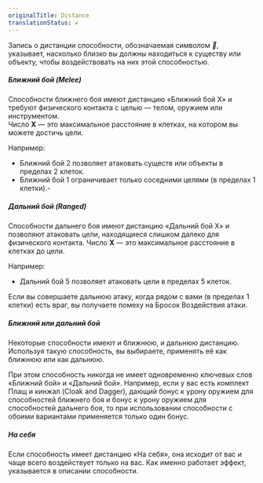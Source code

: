 ```yaml
---
originalTitle: Distance
translationStatus: ✔️
---
```

Запись о дистанции способности, обозначаемая символом _📏_, указывает, насколько близко вы должны находиться к существу или объекту, чтобы воздействовать на них этой способностью.

##### Ближний бой (Melee)

Способности ближнего боя имеют дистанцию «Ближний бой X» и требуют физического контакта с целью — телом, оружием или инструментом.  
Число **X** — это максимальное расстояние в клетках, на котором вы можете достичь цели.

Например:

- Ближний бой 2 позволяет атаковать существ или объекты в пределах 2 клеток.    
- Ближний бой 1 ограничивает только соседними целями (в пределах 1 клетки).-

##### Дальний бой (Ranged)

Способности дальнего боя имеют дистанцию «Дальний бой X» и позволяют атаковать цели, находящиеся слишком далеко для физического контакта.  Число **X** — это максимальное расстояние в клетках до цели.

Например:

- Дальний бой 5 позволяет атаковать цели в пределах 5 клеток.

Если вы совершаете дальнюю атаку, когда рядом с вами (в пределах 1 клетки) есть враг, вы получаете помеху на Бросок Воздействия атаки. 

##### Ближний или дальний бой

Некоторые способности имеют и ближнюю, и дальнюю дистанцию. Используя такую способность, вы выбираете, применять её как ближнюю или как дальнюю.

При этом способность никогда не имеет одновременно ключевых слов «Ближний бой» и «Дальний бой».  Например, если у вас есть комплект Плащ и кинжал (Cloak and Dagger), дающий бонус к урону оружием для способностей ближнего боя и бонус к урону оружием для способностей дальнего боя, то при использовании способности с обоими вариантами применяется только один бонус.

##### На себя

Если способность имеет дистанцию «На себя», она исходит от вас и чаще всего воздействует только на вас.  Как именно работает эффект, указывается в описании способности.